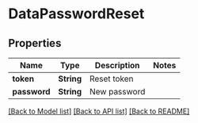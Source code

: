 # DataPasswordReset

## Properties

Name | Type | Description | Notes
------------ | ------------- | ------------- | -------------
**token** | **String** | Reset token | 
**password** | **String** | New password | 

[[Back to Model list]](../README.md#documentation-for-models) [[Back to API list]](../README.md#documentation-for-api-endpoints) [[Back to README]](../README.md)


